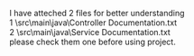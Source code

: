 I have atteched 2 files for better understanding
<br>
1        \src\main\java\Controller Documentation.txt
<br>
2        \src\main\java\Service Documentation.txt
<br>
please check them one before using project.
